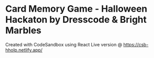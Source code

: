 # Card Memory Game - Halloween Hackaton by Dresscode & Bright Marbles

Created with CodeSandbox using React
Live version @ https://csb-hholp.netlify.app/
